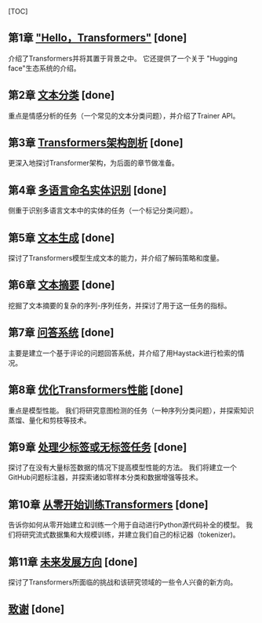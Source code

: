 [TOC]



## 第1章 ["Hello，Transformers"](chapter1.md) [done]

介绍了Transformers并将其置于背景之中。 它还提供了一个关于 "Hugging face"生态系统的介绍。 

##  第2章 [文本分类](chapter2.md)  [done]

重点是情感分析的任务（一个常见的文本分类问题），并介绍了Trainer API。 

##  第3章 [Transformers架构剖析](chapter3.md) [done]

更深入地探讨Transformer架构，为后面的章节做准备。 

##  第4章 [多语言命名实体识别](chapter4.md) [done]

侧重于识别多语言文本中的实体的任务（一个标记分类问题）。 

## 第5章 [文本生成](chapter5.md) [done]

探讨了Transformers模型生成文本的能力，并介绍了解码策略和度量。 

## 第6章 [文本摘要](chapter6.md) [done]

挖掘了文本摘要的复杂的序列-序列任务，并探讨了用于这一任务的指标。 

##  第7章  [问答系统](chapter7.md) [done]

主要是建立一个基于评论的问题回答系统，并介绍了用Haystack进行检索的情况。 

## 第8章 [优化Transformers性能](chapter8.md) [done]

重点是模型性能。 我们将研究意图检测的任务（一种序列分类问题），并探索知识蒸馏、量化和剪枝等技术。

## 第9章 [处理少标签或无标签任务](chapter9.md) [done]

探讨了在没有大量标签数据的情况下提高模型性能的方法。 我们将建立一个GitHub问题标注器，并探索诸如零样本分类和数据增强等技术。



 ## 第10章 [从零开始训练Transformers](chapter10.md) [done]

告诉你如何从零开始建立和训练一个用于自动进行Python源代码补全的模型。 我们将研究流式数据集和大规模训练，并建立我们自己的标记器（tokenizer)。 

## 第11章 [未来发展方向](chapter11.md) [done]

探讨了Transformers所面临的挑战和该研究领域的一些令人兴奋的新方向。

## [致谢](thanks.md) [done]
